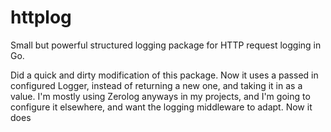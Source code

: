 httplog
=======

Small but powerful structured logging package for HTTP request logging in Go.

Did a quick and dirty modification of this package. Now it uses a passed in configured Logger, instead of returning a new one, and taking it in as a value.
I'm mostly using Zerolog anyways in my projects, and I'm going to configure it elsewhere, and want the logging middleware to adapt. Now it does